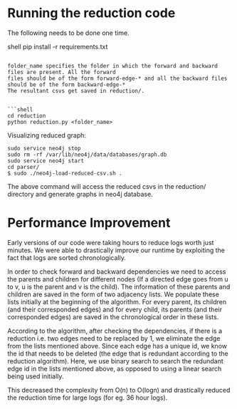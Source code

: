 Running the reduction code
===

The following needs to be done one time. 

shell
pip install -r requirements.txt
```

folder_name specifies the folder in which the forward and backward files are present. All the forward
files should be of the form forward-edge-* and all the backward files should be of the form backward-edge-*
The resultant csvs get saved in reduction/.


```shell
cd reduction
python reduction.py <folder_name>
```

Visualizing reduced graph:
```shell
sudo service neo4j stop
sudo rm -rf /var/lib/neo4j/data/databases/graph.db
sudo service neo4j start
cd parser/
$ sudo ./neo4j-load-reduced-csv.sh .
``````
The above command will access the reduced csvs in the reduction/ directory and generate graphs in neo4j database. 


Performance Improvement
===
Early versions of our code were taking hours to reduce logs worth just minutes. We were able to drastically improve our runtime by exploiting the fact that logs are sorted chronologically.

In order to check forward and backward dependencies we need to access the parents and children for different nodes (If a directed edge goes from u to v, u is the parent and v is the child).  The information of these parents and children are saved in the form of two adjacency lists. We populate these lists initially at the beginning of the algorithm. For every parent, its children (and their corresponded edges) and for every child, its parents (and their corresponded edges) are saved in the chronological order in these lists.

According to the algorithm, after checking the dependencies, if there is a reduction i.e. two edges need to be replaced by 1, we eliminate the edge from the lists mentioned above. Since each edge has a unique id, we know the id that needs to be deleted (the edge that is redundant according to the reduction algorithm). Here, we use binary search to search the redundant edge id in the lists mentioned above, as opposed to using a linear search being used initially.

This decreased the complexity from O(n) to O(logn) and drastically reduced the reduction time for large logs (for eg. 36 hour logs).
